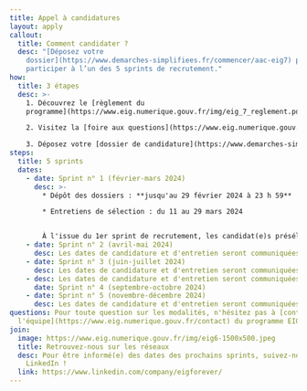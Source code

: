 ```yaml
---
title: Appel à candidatures
layout: apply
callout:
  title: Comment candidater ?
  desc: "[Déposez votre
    dossier](https://www.demarches-simplifiees.fr/commencer/aac-eig7) pour
    participer à l’un des 5 sprints de recrutement."
how:
  title: 3 étapes
  desc: >-
    1. Découvrez le [règlement du
    programme](https://www.eig.numerique.gouv.fr/img/eig_7_reglement.pdf)

    2. Visitez la [foire aux questions](https://www.eig.numerique.gouv.fr/participer/candidats/faq)

    3. Déposez votre [dossier de candidature](https://www.demarches-simplifiees.fr/commencer/aac-eig7)
steps:
  title: 5 sprints
  dates:
    - date: Sprint n° 1 (février-mars 2024)
      desc: >-
        * Dépôt des dossiers : **jusqu'au 29 février 2024 à 23 h 59**

        * Entretiens de sélection : du 11 au 29 mars 2024


        À l'issue du 1er sprint de recrutement, les candidat(e)s présélectionné(e)s qui n'auront pas été recruté(e)s sur mission pourront intégrer un vivier d’entrepreneur(e)s, afin de se voir proposer de futures missions EIG en 2024.
    - date: Sprint n° 2 (avril-mai 2024)
      desc: Les dates de candidature et d'entretien seront communiquées prochainement.
    - date: Sprint n° 3 (juin-juillet 2024)
      desc: Les dates de candidature et d'entretien seront communiquées prochainement.
    - desc: Les dates de candidature et d'entretien seront communiquées prochainement.
      date: Sprint n° 4 (septembre-octobre 2024)
    - date: Sprint n° 5 (novembre-décembre 2024)
      desc: Les dates de candidature et d'entretien seront communiquées prochainement.
questions: Pour toute question sur les modalités, n'hésitez pas à [contacter
  l'équipe](https://www.eig.numerique.gouv.fr/contact) du programme EIG.
join:
  image: https://www.eig.numerique.gouv.fr/img/eig6-1500x500.jpeg
  title: Retrouvez-nous sur les réseaux
  desc: Pour être informé(e) des dates des prochains sprints, suivez-nous sur
    LinkedIn !
  link: https://www.linkedin.com/company/eigforever/
---
```

